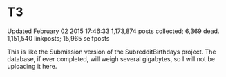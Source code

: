 T3
========

Updated February 02 2015 17:46:33
1,173,874 posts collected; 6,369 dead.
1,151,540 linkposts; 15,965 selfposts

This is like the Submission version of the SubredditBirthdays project. The database, if ever completed, will weigh several gigabytes, so I will not be uploading it here.